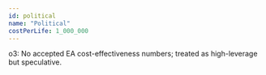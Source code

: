 ```yaml
---
id: political
name: "Political"
costPerLife: 1_000_000
--- 
```


o3: No accepted EA cost-effectiveness numbers; treated as high-leverage but speculative.

